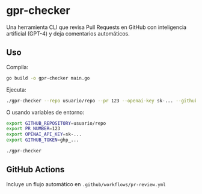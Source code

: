 # gpr-checker

Una herramienta CLI que revisa Pull Requests en GitHub con inteligencia artificial (GPT-4) y deja comentarios automáticos.

## Uso

Compila:

```bash
go build -o gpr-checker main.go
```

Ejecuta:

```bash
./gpr-checker --repo usuario/repo --pr 123 --openai-key sk-... --github-token ghp_...
```

O usando variables de entorno:

```bash
export GITHUB_REPOSITORY=usuario/repo
export PR_NUMBER=123
export OPENAI_API_KEY=sk-...
export GITHUB_TOKEN=ghp_...

./gpr-checker
```

## GitHub Actions

Incluye un flujo automático en `.github/workflows/pr-review.yml`
